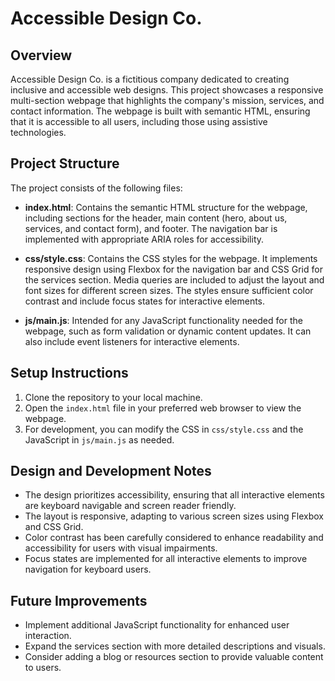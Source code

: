 # Accessible Design Co.

## Overview
Accessible Design Co. is a fictitious company dedicated to creating inclusive and accessible web designs. This project showcases a responsive multi-section webpage that highlights the company's mission, services, and contact information. The webpage is built with semantic HTML, ensuring that it is accessible to all users, including those using assistive technologies.

## Project Structure
The project consists of the following files:

- **index.html**: Contains the semantic HTML structure for the webpage, including sections for the header, main content (hero, about us, services, and contact form), and footer. The navigation bar is implemented with appropriate ARIA roles for accessibility.
  
- **css/style.css**: Contains the CSS styles for the webpage. It implements responsive design using Flexbox for the navigation bar and CSS Grid for the services section. Media queries are included to adjust the layout and font sizes for different screen sizes. The styles ensure sufficient color contrast and include focus states for interactive elements.

- **js/main.js**: Intended for any JavaScript functionality needed for the webpage, such as form validation or dynamic content updates. It can also include event listeners for interactive elements.

## Setup Instructions
1. Clone the repository to your local machine.
2. Open the `index.html` file in your preferred web browser to view the webpage.
3. For development, you can modify the CSS in `css/style.css` and the JavaScript in `js/main.js` as needed.

## Design and Development Notes
- The design prioritizes accessibility, ensuring that all interactive elements are keyboard navigable and screen reader friendly.
- The layout is responsive, adapting to various screen sizes using Flexbox and CSS Grid.
- Color contrast has been carefully considered to enhance readability and accessibility for users with visual impairments.
- Focus states are implemented for all interactive elements to improve navigation for keyboard users.

## Future Improvements
- Implement additional JavaScript functionality for enhanced user interaction.
- Expand the services section with more detailed descriptions and visuals.
- Consider adding a blog or resources section to provide valuable content to users.